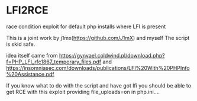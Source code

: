 # LFI2RCE
race condition exploit for default php installs where LFI is present

This is a joint work by j1mx(https://github.com/J1mX) and myself
The script is skid safe. 

idea itself came from 
https://gynvael.coldwind.pl/download.php?f=PHP_LFI_rfc1867_temporary_files.pdf
and
https://insomniasec.com/downloads/publications/LFI%20With%20PHPInfo%20Assistance.pdf

If you know what to do with the script and have got lfi you should be able to get RCE with this exploit providing file_uploads=on in php.ini.... 


